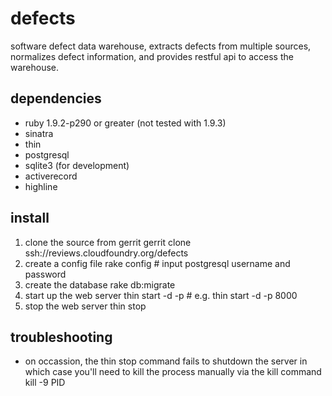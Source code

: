 defects
=======

software defect data warehouse, extracts defects from multiple sources,
normalizes defect information, and provides restful api to access the
warehouse.

dependencies
------------

* ruby 1.9.2-p290 or greater (not tested with 1.9.3)
* sinatra
* thin
* postgresql
* sqlite3 (for development)
* activerecord
* highline

install
-------

1. clone the source from gerrit
        gerrit clone ssh://reviews.cloudfoundry.org/defects
2. create a config file
        rake config # input postgresql username and password 
3. create the database
        rake db:migrate
4. start up the web server
        thin start -d -p <port>   # e.g. thin start -d -p 8000
5. stop the web server
        thin stop

troubleshooting
---------------

* on occassion, the thin stop command fails to shutdown the server in which
case you'll need to kill the process manually via the kill command
    kill -9 PID


